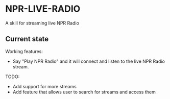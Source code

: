 # NPR-LIVE-RADIO

A skill for streaming live NPR Radio

## Current state

Working features:
 - Say "Play NPR Radio" and it will connect and listen to the live NPR Radio stream.


TODO:
 - Add support for more streams
 - Add feature that allows user to search for streams and access them